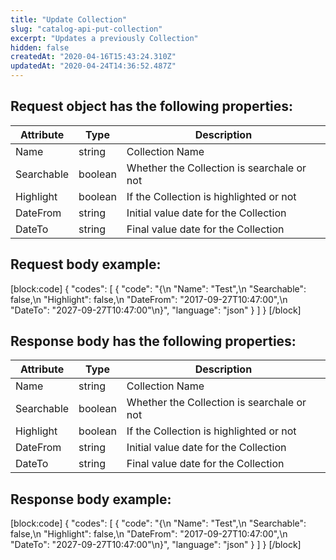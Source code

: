 ```yaml
---
title: "Update Collection"
slug: "catalog-api-put-collection"
excerpt: "Updates a previously Collection"
hidden: false
createdAt: "2020-04-16T15:43:24.310Z"
updatedAt: "2020-04-24T14:36:52.487Z"
---
```

## Request object has the following properties:

| Attribute  | Type    | Description                                |
| ---------- | ------- | ------------------------------------------ |
| Name       | string  | Collection Name                            |
| Searchable | boolean | Whether the Collection is searchale or not |
| Highlight  | boolean | If the Collection is highlighted or not    |
| DateFrom   | string  | Initial value date for the Collection      |
| DateTo     | string  | Final value date for the Collection        |

## Request body example:
[block:code]
{
  "codes": [
    {
      "code": "{\n    \"Name\": \"Test\",\n    \"Searchable\": false,\n    \"Highlight\": false,\n    \"DateFrom\": \"2017-09-27T10:47:00\",\n    \"DateTo\": \"2027-09-27T10:47:00\"\n}",
      "language": "json"
    }
  ]
}
[/block]
## Response body has the following properties:

| Attribute  | Type    | Description                                |
| ---------- | ------- | ------------------------------------------ |
| Name       | string  | Collection Name                            |
| Searchable | boolean | Whether the Collection is searchale or not |
| Highlight  | boolean | If the Collection is highlighted or not    |
| DateFrom   | string  | Initial value date for the Collection      |
| DateTo     | string  | Final value date for the Collection        |

## Response body example:
[block:code]
{
  "codes": [
    {
      "code": "{\n    \"Name\": \"Test\",\n    \"Searchable\": false,\n    \"Highlight\": false,\n    \"DateFrom\": \"2017-09-27T10:47:00\",\n    \"DateTo\": \"2027-09-27T10:47:00\"\n}",
      "language": "json"
    }
  ]
}
[/block]